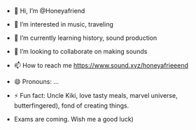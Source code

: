 - 👋 Hi, I’m @Honeyafriend
- 👀 I’m interested in music, traveling
- 🌱 I’m currently learning history, sound production
- 💞️ I’m looking to collaborate on making sounds
- 📫 How to reach me https://www.sound.xyz/honeyafrieeend
- 😄 Pronouns: ...
- ⚡ Fun fact: Uncle Kiki, love tasty meals, marvel universe, butterfingered), fond of creating things.

- Exams are coming. Wish me a good luck)

<!---
Honeyafriend/Honeyafriend is a ✨ special ✨ repository because its `README.md` (this file) appears on your GitHub profile.
You can click the Preview link to take a look at your changes.
--->
